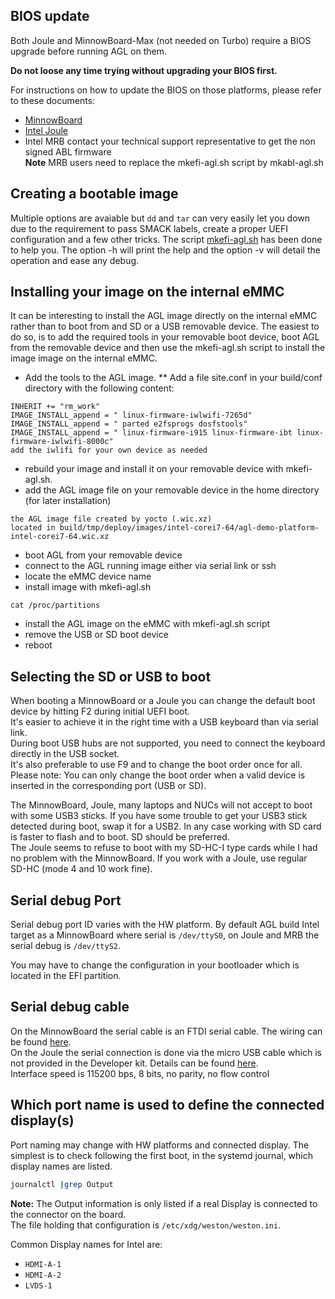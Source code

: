 ## BIOS update

Both Joule and MinnowBoard-Max (not needed on Turbo) require a BIOS upgrade before running AGL on them.

**Do not loose any time trying without upgrading your BIOS first.**

For instructions on how to update the BIOS on those platforms, please refer to these documents:
* [MinnowBoard](https://firmware.intel.com/projects/minnowboard-max)
* [Intel Joule](https://software.intel.com/en-us/flashing-the-bios-on-joule)
* Intel MRB contact your technical support representative to get the non signed ABL firmware<br>
**Note** MRB users need to replace the mkefi-agl.sh script by mkabl-agl.sh

## Creating a bootable image

Multiple options are avaiable but `dd` and `tar` can very easily let you down due to the requirement to pass SMACK labels, create a proper UEFI configuration and a few other tricks.
The script [mkefi-agl.sh](https://gerrit.automotivelinux.org/gerrit/gitweb?p=AGL/meta-agl.git;a=blob_plain;f=scripts/mkefi-agl.sh;hb=HEAD) has been done to help you.
The option -h will print the help and the option -v will detail the operation and ease any debug.

## Installing your image on the internal eMMC

It can be interesting to install the AGL image directly on the internal eMMC rather than to boot from and SD or a USB removable device.
The easiest to do so, is to add the required tools in your removable boot device, boot AGL from the removable device and
then use the mkefi-agl.sh script to install the image image on the internal eMMC.
 * Add the tools to the AGL image.
 ** Add a file site.conf in your build/conf directory with the following content:
 ```
 INHERIT += "rm_work"
 IMAGE_INSTALL_append = " linux-firmware-iwlwifi-7265d"
 IMAGE_INSTALL_append = " parted e2fsprogs dosfstools"
 IMAGE_INSTALL_append = " linux-firmware-i915 linux-firmware-ibt linux-firmware-iwlwifi-8000c"
 add the iwlifi for your own device as needed
 ```
 * rebuild your image and install it on your removable device with mkefi-agl.sh.
 * add the AGL image file on your removable device in the home directory (for later installation)
 ```
 the AGL image file created by yocto (.wic.xz)
 located in build/tmp/deploy/images/intel-corei7-64/agl-demo-platform-intel-corei7-64.wic.xz
 ```
 * boot AGL from your removable device
 * connect to the AGL running image either via serial link or ssh
 * locate the eMMC device name
 * install image with mkefi-agl.sh
 ```
 cat /proc/partitions
 ```
 * install the AGL image on the eMMC with mkefi-agl.sh script
 * remove the USB or SD boot device
 * reboot
 
## Selecting the SD or USB to boot

When booting a MinnowBoard or a Joule you can change the default boot device by hitting F2 during initial UEFI boot.  
It's easier to achieve it in the right time with a USB keyboard than via serial link.  
During boot USB hubs are not supported, you need to connect the keyboard directly in the USB socket.  
It's also preferable to use F9 and to change the boot order once for all. 
Please note: You can only change the boot order when a valid device is inserted in the corresponding port (USB or SD).

The MinnowBoard, Joule, many laptops and NUCs will not accept to boot with some USB3 sticks. If you have some trouble to get your USB3 stick detected during boot, swap it for a USB2. In any case working with SD card is faster to flash and to boot. SD should be preferred.  
The Joule seems to refuse to boot with my SD-HC-I type cards while I had no problem with the MinnowBoard. If you work with a Joule, use regular SD-HC (mode 4 and 10 work fine).

## Serial debug Port

Serial debug port ID varies with the HW platform. By default AGL build Intel target as a MinnowBoard where serial is `/dev/ttyS0`, on Joule and MRB the serial debug is `/dev/ttyS2`.

You may have to change the configuration in your bootloader which is located in the EFI partition.

## Serial debug cable

On the MinnowBoard the serial cable is an FTDI serial cable. The wiring can be found [here](http://wiki.minnowboard.org/MinnowBoard_MAX_HW_Setup).  
On the Joule the serial connection is done via the micro USB cable which is not provided in the Developer kit. Details can be found [here](https://software.intel.com/en-us/node/667851).  
Interface speed is 115200 bps, 8 bits, no parity, no flow control

## Which port name is used to define the connected display(s)

Port naming may change with HW platforms and connected display. The simplest is to check following the first boot, in the systemd journal, which display names are listed.

```bash
journalctl |grep Output
```

**Note:** The Output information is only listed if a real Display is connected to the connector on the board.  
The file holding that configuration is `/etc/xdg/weston/weston.ini`.

Common Display names for Intel are:

* `HDMI-A-1`
* `HDMI-A-2`
* `LVDS-1`
